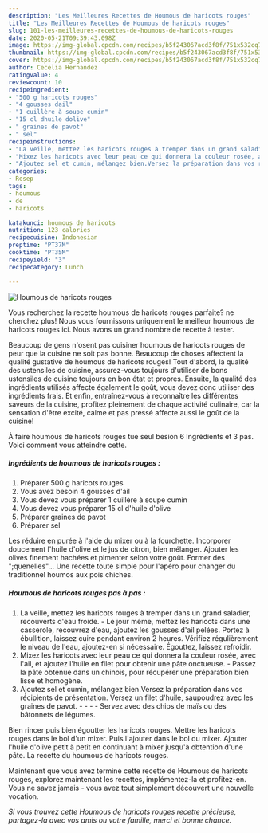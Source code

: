 ```yaml
---
description: "Les Meilleures Recettes de Houmous de haricots rouges"
title: "Les Meilleures Recettes de Houmous de haricots rouges"
slug: 101-les-meilleures-recettes-de-houmous-de-haricots-rouges
date: 2020-05-21T09:39:43.098Z
image: https://img-global.cpcdn.com/recipes/b5f243067acd3f8f/751x532cq70/houmous-de-haricots-rouges-photo-principale-de-la-recette.jpg
thumbnail: https://img-global.cpcdn.com/recipes/b5f243067acd3f8f/751x532cq70/houmous-de-haricots-rouges-photo-principale-de-la-recette.jpg
cover: https://img-global.cpcdn.com/recipes/b5f243067acd3f8f/751x532cq70/houmous-de-haricots-rouges-photo-principale-de-la-recette.jpg
author: Cecelia Hernandez
ratingvalue: 4
reviewcount: 10
recipeingredient:
- "500 g haricots rouges"
- "4 gousses dail"
- "1 cuillère à soupe cumin"
- "15 cl dhuile dolive"
- " graines de pavot"
- " sel"
recipeinstructions:
- "La veille, mettez les haricots rouges à tremper dans un grand saladier, recouverts d&#39;eau froide. Le jour même, mettez les haricots dans une casserole, recouvrez d&#39;eau, ajoutez les gousses d&#39;ail pelées. Portez à ébullition, laissez cuire pendant environ 2 heures. Vérifiez régulièrement le niveau de l&#39;eau, ajoutez-en si nécessaire. Égouttez, laissez refroidir."
- "Mixez les haricots avec leur peau ce qui donnera la couleur rosée, avec l&#39;ail, et ajoutez l&#39;huile en filet pour obtenir une pâte onctueuse. Passez la pâte obtenue dans un chinois, pour récupérer une préparation bien lisse et homogène."
- "Ajoutez sel et cumin, mélangez bien.Versez la préparation dans vos récipients de présentation. Versez un filet d&#39;huile, saupoudrez avec les graines de pavot.     Servez avec des chips de maïs ou des bâtonnets de légumes."
categories:
- Resep
tags:
- houmous
- de
- haricots

katakunci: houmous de haricots 
nutrition: 123 calories
recipecuisine: Indonesian
preptime: "PT37M"
cooktime: "PT35M"
recipeyield: "3"
recipecategory: Lunch

---
```



![Houmous de haricots rouges](https://img-global.cpcdn.com/recipes/b5f243067acd3f8f/751x532cq70/houmous-de-haricots-rouges-photo-principale-de-la-recette.jpg)

Vous recherchez la recette houmous de haricots rouges parfaite? ne cherchez plus! Nous vous fournissons uniquement le meilleur houmous de haricots rouges ici. Nous avons un grand nombre de recette à tester.

Beaucoup de gens n'osent pas cuisiner houmous de haricots rouges de peur que la cuisine ne soit pas bonne. Beaucoup de choses affectent la qualité gustative de houmous de haricots rouges! Tout d'abord, la qualité des ustensiles de cuisine, assurez-vous toujours d'utiliser de bons ustensiles de cuisine toujours en bon état et propres. Ensuite, la qualité des ingrédients utilisés affecte également le goût, vous devez donc utiliser des ingrédients frais. Et enfin, entraînez-vous à reconnaître les différentes saveurs de la cuisine, profitez pleinement de chaque activité culinaire, car la sensation d'être excité, calme et pas pressé affecte aussi le goût de la cuisine!

<!--inarticleads1-->

À faire houmous de haricots rouges tue seul besion 6 Ingrédients et 3 pas. Voici comment vous atteindre cette.

##### Ingrédients de houmous de haricots rouges :

1. Préparer 500 g haricots rouges
1. Vous avez besoin 4 gousses d&#39;ail
1. Vous devez vous préparer 1 cuillère à soupe cumin
1. Vous devez vous préparer 15 cl d&#39;huile d&#39;olive
1. Préparer  graines de pavot
1. Préparer  sel


Les réduire en purée à l&#39;aide du mixer ou à la fourchette. Incorporer doucement l&#39;huile d&#39;olive et le jus de citron, bien mélanger. Ajouter les olives finement hachées et pimenter selon votre goût. Former des &#34;;quenelles&#34;… Une recette toute simple pour l&#39;apéro pour changer du traditionnel houmos aux pois chiches. 

<!--inarticleads2-->

##### Houmous de haricots rouges pas à pas :

1. La veille, mettez les haricots rouges à tremper dans un grand saladier, recouverts d&#39;eau froide. - Le jour même, mettez les haricots dans une casserole, recouvrez d&#39;eau, ajoutez les gousses d&#39;ail pelées. Portez à ébullition, laissez cuire pendant environ 2 heures. Vérifiez régulièrement le niveau de l&#39;eau, ajoutez-en si nécessaire. Égouttez, laissez refroidir.
1. Mixez les haricots avec leur peau ce qui donnera la couleur rosée, avec l&#39;ail, et ajoutez l&#39;huile en filet pour obtenir une pâte onctueuse. - Passez la pâte obtenue dans un chinois, pour récupérer une préparation bien lisse et homogène.
1. Ajoutez sel et cumin, mélangez bien.Versez la préparation dans vos récipients de présentation. Versez un filet d&#39;huile, saupoudrez avec les graines de pavot. -  -   -  - Servez avec des chips de maïs ou des bâtonnets de légumes.


Bien rincer puis bien égoutter les haricots rouges. Mettre les haricots rouges dans le bol d&#39;un mixer. Puis l&#39;ajouter dans le bol du mixer. Ajouter l&#39;huile d&#39;olive petit à petit en continuant à mixer jusqu&#39;à obtention d&#39;une pâte. La recette du houmous de haricots rouges. 

<!--inarticleads1-->

<p>
Maintenant que vous avez terminé cette recette de Houmous de haricots rouges, explorez maintenant les recettes, implémentez-la et profitez-en. Vous ne savez jamais - vous avez tout simplement découvert une nouvelle vocation.
</p>

<p>
<i>Si vous trouvez cette Houmous de haricots rouges recette précieuse, partagez-la avec vos amis ou votre famille, merci et bonne chance.</i>
</p>
